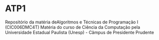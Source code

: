 # ATP1
Repositório da matéria deAlgoritmos e Técnicas de Programação I (CIC006DMC4T) Matéria do curso de Ciência da Computação pela Universidade Estadual Paulista (Unesp) - Câmpus de Presidente Prudente

